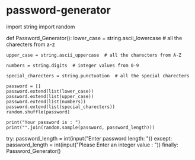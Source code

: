 # password-generator
import string
import random


def Password_Generator():
    lower_case = string.ascii_lowercase  # all the charecters from a-z

    upper_case = string.ascii_uppercase  # all the charecters from A-Z

    numbers = string.digits  # integer values from 0-9

    special_charecters = string.punctuation  # all the special charecters

    password = []
    password.extend(list(lower_case))
    password.extend(list(upper_case))
    password.extend(list(numbers))
    password.extend(list(special_charecters))
    random.shuffle(password)

    print("Your password is : ")
    print("".join(random.sample(password, password_length)))


try:
    password_length = int(input("Enter password length: "))
except:
    password_length = int(input("Please Enter an integer value : "))
finally:
    Password_Generator()
